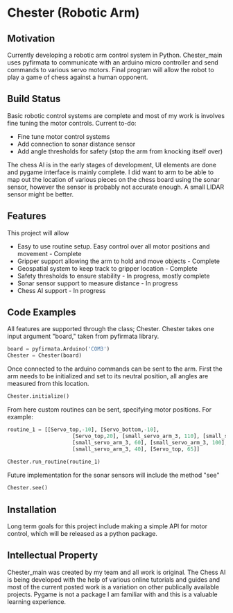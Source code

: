 # Chester (Robotic Arm) 

## Motivation
Currently developing a robotic arm control system in Python. Chester_main uses pyfirmata to communicate with an arduino micro controller and send commands to various servo motors. Final program will allow the robot to play a game of chess against a human opponent. 

## Build Status
Basic robotic control systems are complete and most of my work is involves fine tuning the motor controls. Current to-do: 
- Fine tune motor control systems 
- Add connection to sonar distance sensor
- Add angle thresholds for safety (stop the arm from knocking itself over) 

The chess AI is in the early stages of development, UI elements are done and pygame interface is mainly complete. I did want to arm to be able to map out the location of various pieces on the chess board using the sonar sensor, however the sensor is probably not accurate enough. A small LIDAR sensor might be better. 

## Features 
This project will allow 
- Easy to use routine setup. Easy control over all motor positions and movement - Complete
- Gripper support allowing the arm to hold and move objects - Complete
- Geospatial system to keep track to gripper location - Complete
- Safety thresholds to ensure stability - In progress, mostly complete 
- Sonar sensor support to measure distance - In progress 
- Chess AI support - In progress

## Code Examples 
All features are supported through the class; Chester. Chester takes one input argument "board," taken from pyfirmata library. 

```Python
board = pyfirmata.Arduino('COM3')
Chester = Chester(board)
```
Once connected to the arduino commands can be sent to the arm. First the arm needs to be initialized and set to its neutral position, all angles are measured from this location. 

```Python
Chester.initialize()
```

From here custom routines can be sent, specifying motor positions. For example: 

```Python
routine_1 = [[Servo_top,-10], [Servo_bottom,-10],
                     [Servo_top,20], [small_servo_arm_3, 110], [small_servo_top, 90], [Servo_top, 50],
                     [small_servo_arm_3, 60], [small_servo_arm_3, 100], [small_servo_top, 0],
                     [small_servo_arm_3, 40], [Servo_top, 65]]
                     
Chester.run_routine(routine_1) 
```

Future implementation for the sonar sensors will include the method "see" 

```Python
Chester.see()
```
## Installation
Long term goals for this project include making a simple API for motor control, which will be released as a python package. 

## Intellectual Property
Chester_main was created by my team and all work is original. The Chess AI is being developed with the help of various online tutorials and guides and most of the current posted work is a variation on other publically available projects. Pygame is not a package I am familiar with and this is a valuable learning experience. 






